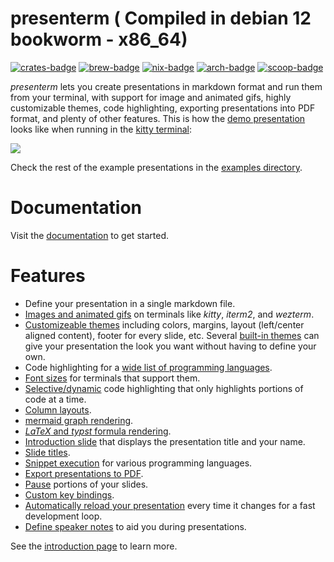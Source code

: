 presenterm ( Compiled in debian 12 bookworm - x86_64) 
===

[![crates-badge]][crates-package] [![brew-badge]][brew-package] [![nix-badge]][nix-package] 
[![arch-badge]][arch-package] [![scoop-badge]][scoop-package]

[brew-badge]: https://img.shields.io/homebrew/v/presenterm
[brew-package]: https://formulae.brew.sh/formula/presenterm
[nix-badge]: https://img.shields.io/badge/Packaged_for-Nix-5277C3.svg?logo=nixos&labelColor=73C3D5
[nix-package]: https://search.nixos.org/packages?size=1&show=presenterm
[crates-badge]: https://img.shields.io/crates/v/presenterm
[crates-package]: https://crates.io/crates/presenterm
[arch-badge]: https://img.shields.io/archlinux/v/extra/x86_64/presenterm
[arch-package]: https://archlinux.org/packages/extra/x86_64/presenterm/
[scoop-badge]: https://img.shields.io/scoop/v/presenterm
[scoop-package]: https://scoop.sh/#/apps?q=presenterm&id=a462290f824b50f180afbaa6d8c7c1e6e0952e3a

_presenterm_ lets you create presentations in markdown format and run them from your terminal, with support for image 
and animated gifs, highly customizable themes, code highlighting, exporting presentations into PDF format, and plenty of 
other features. This is how the [demo presentation](/examples/demo.md) looks like when running in the [kitty 
terminal](https://sw.kovidgoyal.net/kitty/):

![](/docs/src/assets/demo.gif)

Check the rest of the example presentations in the [examples directory](/examples).

# Documentation

Visit the [documentation][docs-introduction] to get started.

# Features

* Define your presentation in a single markdown file.
* [Images and animated gifs][docs-images] on terminals like _kitty_, _iterm2_, and _wezterm_.
* [Customizeable themes][docs-themes] including colors, margins, layout (left/center aligned content), footer for every 
  slide, etc. Several [built-in themes][docs-builtin-themes] can give your presentation the look you want without 
  having to define your own.
* Code highlighting for a [wide list of programming languages][docs-code-highlight].
* [Font sizes][docs-font-sizes] for terminals that support them.
* [Selective/dynamic][docs-selective-highlight] code highlighting that only highlights portions of code at a time.
* [Column layouts][docs-layout].
* [mermaid graph rendering][docs-mermaid].
* [_LaTeX_ and _typst_ formula rendering][docs-latex].
* [Introduction slide][docs-intro-slide] that displays the presentation title and your name.
* [Slide titles][docs-slide-titles].
* [Snippet execution][docs-code-execute] for various programming languages.
* [Export presentations to PDF][docs-pdf-export].
* [Pause][docs-pauses] portions of your slides.
* [Custom key bindings][docs-key-bindings].
* [Automatically reload your presentation][docs-hot-reload] every time it changes for a fast development loop.
* [Define speaker notes][docs-speaker-notes] to aid you during presentations.

See the [introduction page][docs-introduction] to learn more.

<!-- links -->

[docs-introduction]: https://mfontanini.github.io/presenterm/
[docs-basics]: https://mfontanini.github.io/presenterm/features/introduction.html
[docs-intro-slide]: https://mfontanini.github.io/presenterm/features/introduction.html#introduction-slide
[docs-slide-titles]: https://mfontanini.github.io/presenterm/features/introduction.html#slide-titles
[docs-font-sizes]: https://mfontanini.github.io/presenterm/features/introduction.html#font-sizes
[docs-pauses]: https://mfontanini.github.io/presenterm/features/commands.html#pauses
[docs-images]: https://mfontanini.github.io/presenterm/features/images.html
[docs-themes]: https://mfontanini.github.io/presenterm/features/themes/introduction.html
[docs-builtin-themes]: https://mfontanini.github.io/presenterm/features/themes/introduction.html#built-in-themes
[docs-code-highlight]: https://mfontanini.github.io/presenterm/features/code/highlighting.html
[docs-code-execute]: https://mfontanini.github.io/presenterm/features/code/execution.html
[docs-selective-highlight]: https://mfontanini.github.io/presenterm/features/code/highlighting.html#selective-highlighting
[docs-layout]: https://mfontanini.github.io/presenterm/features/layout.html
[docs-mermaid]: https://mfontanini.github.io/presenterm/features/code/mermaid.html
[docs-latex]: https://mfontanini.github.io/presenterm/features/code/latex.html
[docs-pdf-export]: https://mfontanini.github.io/presenterm/features/pdf-export.html
[docs-key-bindings]: https://mfontanini.github.io/presenterm/configuration/settings.html#key-bindings
[docs-hot-reload]: https://mfontanini.github.io/presenterm/features/introduction.html#hot-reload
[docs-speaker-notes]: https://mfontanini.github.io/presenterm/features/speaker-notes.html
[bat]: https://github.com/sharkdp/bat
[syntect]: https://github.com/trishume/syntect



